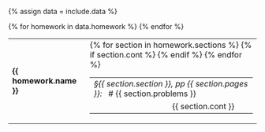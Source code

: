 {% assign data = include.data %}
<table class="asst-table">
{% for homework in data.homework %}
<tr>
  <td><b>{{ homework.name }}</b></td>
  <td> 
    <table class="inner">
    {% for section in homework.sections %}
      <tr>
        <td><em>&#167;{{ section.section }}, pp {{ section.pages }}:</em> &nbsp; # {{ section.problems }}</td>
      </tr>
      {% if section.cont %}
        <tr>
          <td>&nbsp;&nbsp;&nbsp;&nbsp;&nbsp;&nbsp;&nbsp;&nbsp;&nbsp;&nbsp;&nbsp;&nbsp;&nbsp;&nbsp;&nbsp;&nbsp;&nbsp;&nbsp;&nbsp;&nbsp;&nbsp;&nbsp;&nbsp;&nbsp;&nbsp;&nbsp;&nbsp;&nbsp;&nbsp;&nbsp;&nbsp;&nbsp;&nbsp;&nbsp;&nbsp;&nbsp; {{ section.cont }}</td>
        </tr>
      {% endif %}
    {% endfor %}
    </table>
  </td>
</tr>
{% endfor %}
</table>
